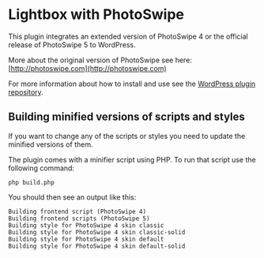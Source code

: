 # Lightbox with PhotoSwipe

This plugin integrates an extended version of PhotoSwipe 4 or the official release of PhotoSwipe 5 to WordPress.

More about the original version of PhotoSwipe see here: [http://photoswipe.com](http://photoswipe.com)

For more information about how to install and use see the [WordPress plugin repository](https://wordpress.org/plugins/lightbox-photoswipe/).

## Building minified versions of scripts and styles

If you want to change any of the scripts or styles you need to update the minified versions of them.

The plugin comes with a minifier script using PHP. To run that script use the following command:

```
php build.php
```

You should then see an output like this:

```
Building frontend script (PhotoSwipe 4)
Building frontend scripts (PhotoSwipe 5)
Building style for PhotoSwipe 4 skin classic
Building style for PhotoSwipe 4 skin classic-solid
Building style for PhotoSwipe 4 skin default
Building style for PhotoSwipe 4 skin default-solid
```
